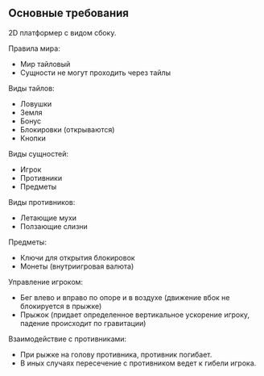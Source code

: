 ## Основные требования

2D платформер с видом сбоку.

Правила мира:
- Мир тайловый
- Сущности не могут проходить через тайлы 

Виды тайлов:
- Ловушки
- Земля
- Бонус
- Блокировки (открываются)
- Кнопки

Виды сущностей:
- Игрок
- Противники
- Предметы

Виды противников:
- Летающие мухи
- Ползающие слизни

Предметы:
- Ключи для открытия блокировок
- Монеты (внутриигровая валюта)

Управление игроком:
- Бег влево и вправо по опоре и в воздухе (движение вбок не блокируется в прыжке)
- Прыжок (придает определенное вертикальное ускорение игроку, падение происходит по гравитации)

Взаимодействие с противниками:
- При рыжке на голову противника, противник погибает.
- В иных случаях пересечение с противником ведет к гибели игрока.
